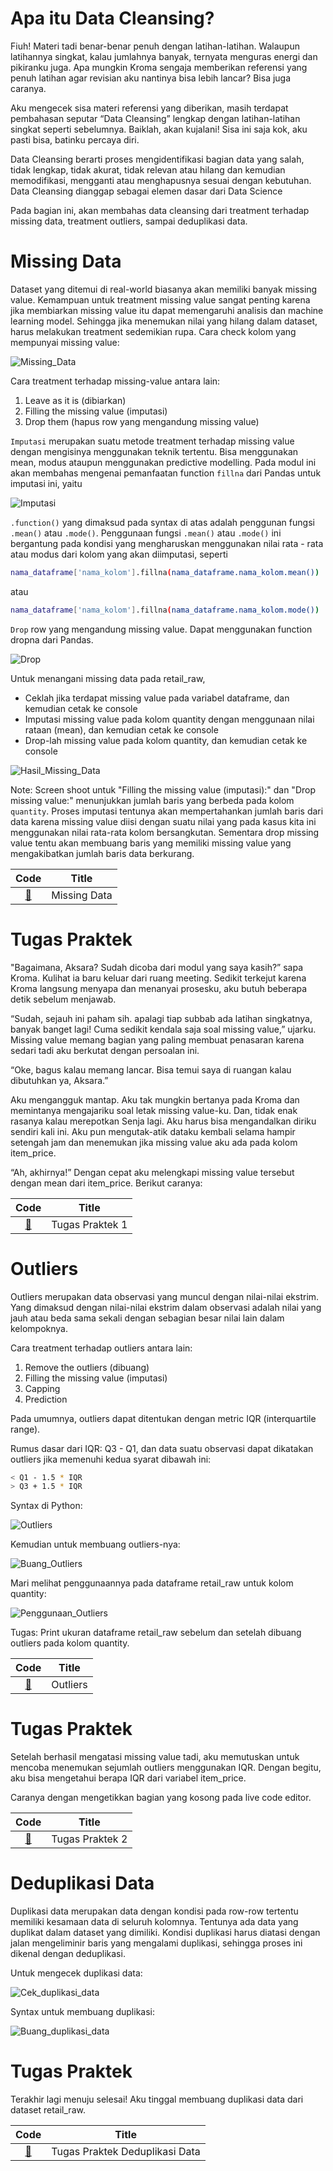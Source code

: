 # Apa itu Data Cleansing?
Fiuh! Materi tadi benar-benar penuh dengan latihan-latihan. Walaupun latihannya singkat, kalau jumlahnya banyak, ternyata menguras energi dan pikiranku juga. Apa mungkin Kroma sengaja memberikan referensi yang penuh latihan agar revisian aku nantinya bisa lebih lancar? Bisa juga caranya.

Aku mengecek sisa materi referensi yang diberikan, masih terdapat pembahasan seputar “Data Cleansing” lengkap dengan latihan-latihan singkat seperti sebelumnya. Baiklah, akan kujalani! Sisa ini saja kok, aku pasti bisa, batinku percaya diri.

Data Cleansing berarti proses mengidentifikasi bagian data yang salah, tidak lengkap, tidak akurat, tidak relevan atau hilang dan kemudian memodifikasi, mengganti atau menghapusnya sesuai dengan kebutuhan. Data Cleansing dianggap sebagai elemen dasar dari Data Science

Pada bagian ini, akan membahas data cleansing dari treatment terhadap missing data, treatment outliers, sampai deduplikasi data.

# Missing Data
Dataset yang ditemui di real-world biasanya akan memiliki banyak missing value. Kemampuan untuk treatment missing value sangat penting karena jika membiarkan missing value itu dapat memengaruhi analisis dan machine learning model. Sehingga jika menemukan nilai yang hilang dalam dataset, harus melakukan treatment sedemikian rupa. Cara check kolom yang mempunyai missing value:

![Missing_Data](img/missing-data.png)

Cara treatment terhadap missing-value antara lain:

1. Leave as it is (dibiarkan)
2. Filling the missing value (imputasi)
3. Drop them (hapus row yang mengandung missing value)

`Imputasi` merupakan suatu metode treatment terhadap missing value dengan mengisinya menggunakan teknik tertentu. Bisa menggunakan mean, modus ataupun menggunakan predictive modelling. Pada modul ini akan membahas mengenai pemanfaatan function `fillna` dari Pandas untuk imputasi ini, yaitu

![Imputasi](img/imputasi.png)

`.function()` yang dimaksud pada syntax di atas adalah penggunan fungsi `.mean()` atau `.mode()`. Penggunaan fungsi `.mean()` atau `.mode()` ini bergantung pada kondisi yang mengharuskan menggunakan nilai rata - rata atau modus dari kolom yang akan diimputasi, seperti

```bash
nama_dataframe['nama_kolom'].fillna(nama_dataframe.nama_kolom.mean())
```
atau

```bash
nama_dataframe['nama_kolom'].fillna(nama_dataframe.nama_kolom.mode())
```

`Drop` row yang mengandung missing value. Dapat menggunakan function dropna dari Pandas.

![Drop](img/drop.png)

Untuk menangani missing data pada retail_raw, 

- Ceklah jika terdapat missing value pada variabel dataframe, dan kemudian cetak ke console
- Imputasi missing value pada kolom quantity dengan menggunaan nilai rataan (mean), dan kemudian cetak ke console
- Drop-lah missing value pada kolom quantity, dan kemudian cetak ke console

![Hasil_Missing_Data](img/hasil-missing-data.png)

Note: Screen shoot untuk "Filling the missing value (imputasi):" dan "Drop missing value:" menunjukkan jumlah baris yang berbeda pada kolom `quantity`. Proses imputasi tentunya akan mempertahankan jumlah baris dari data karena missing value diisi dengan suatu nilai yang pada kasus kita ini menggunakan nilai rata-rata kolom bersangkutan. Sementara drop missing value tentu akan membuang baris yang memiliki missing value yang mengakibatkan jumlah baris data berkurang.

| Code  |               Title              	|
|:----:	|:--------------------------------:	|
| [📜](https://github.com/bayubagusbagaswara/dqlab-data-engineer/blob/master/5-Data-Quality-with-Python-for-Beginner/2-Data-Cleansing/MissingData.py) | Missing Data |

# Tugas Praktek
"Bagaimana, Aksara? Sudah dicoba dari modul yang saya kasih?” sapa Kroma. Kulihat ia baru keluar dari ruang meeting. Sedikit terkejut karena Kroma langsung menyapa dan menanyai prosesku, aku butuh beberapa detik sebelum menjawab.

“Sudah, sejauh ini paham sih. apalagi tiap subbab ada latihan singkatnya, banyak banget lagi! Cuma sedikit kendala saja soal missing value,” ujarku. Missing value memang bagian yang paling membuat penasaran karena sedari tadi aku berkutat dengan persoalan ini.

“Oke, bagus kalau memang lancar. Bisa temui saya di ruangan kalau dibutuhkan ya, Aksara.”

Aku mengangguk mantap. Aku tak mungkin bertanya pada Kroma dan memintanya mengajariku soal letak missing value-ku. Dan, tidak enak rasanya kalau merepotkan Senja lagi. Aku harus bisa mengandalkan diriku sendiri kali ini. Aku pun mengutak-atik dataku kembali selama hampir setengah jam dan menemukan jika missing value aku ada pada kolom item_price.

“Ah, akhirnya!” Dengan cepat aku melengkapi missing value tersebut dengan mean dari item_price. Berikut caranya:

| Code  |               Title              	|
|:----:	|:--------------------------------:	|
| [📜](https://github.com/bayubagusbagaswara/dqlab-data-engineer/blob/master/5-Data-Quality-with-Python-for-Beginner/2-Data-Cleansing/TugasPraktek1.py) | Tugas Praktek 1 |

# Outliers
Outliers merupakan data observasi yang muncul dengan nilai-nilai ekstrim. Yang dimaksud dengan nilai-nilai ekstrim dalam observasi adalah nilai yang jauh atau beda sama sekali dengan sebagian besar nilai lain dalam kelompoknya.

Cara treatment terhadap outliers antara lain:

1. Remove the outliers (dibuang)
2. Filling the missing value (imputasi)
3. Capping
4. Prediction
 
Pada umumnya, outliers dapat ditentukan dengan metric IQR (interquartile range).

Rumus dasar dari IQR: Q3 - Q1, dan data suatu observasi dapat dikatakan outliers jika memenuhi kedua syarat dibawah ini:

```bash
< Q1 - 1.5 * IQR
> Q3 + 1.5 * IQR
```

Syntax di Python:

![Outliers](img/outliers.png)

Kemudian untuk membuang outliers-nya:

![Buang_Outliers](img/buang-outliers.png)

Mari melihat penggunaannya pada dataframe retail_raw untuk kolom quantity:

![Penggunaan_Outliers](img/penggunaan-outliers.png)

Tugas:
Print ukuran dataframe retail_raw sebelum dan setelah dibuang outliers pada kolom quantity.

| Code  |               Title              	|
|:----:	|:--------------------------------:	|
| [📜](https://github.com/bayubagusbagaswara/dqlab-data-engineer/blob/master/5-Data-Quality-with-Python-for-Beginner/2-Data-Cleansing/Outliers.py) | Outliers |

# Tugas Praktek
Setelah berhasil mengatasi missing value tadi, aku memutuskan untuk mencoba menemukan sejumlah outliers menggunakan IQR. Dengan begitu, aku bisa mengetahui berapa IQR dari variabel item_price. 

Caranya dengan mengetikkan bagian yang kosong pada live code editor. 

| Code  |               Title              	|
|:----:	|:--------------------------------:	|
| [📜](https://github.com/bayubagusbagaswara/dqlab-data-engineer/blob/master/5-Data-Quality-with-Python-for-Beginner/2-Data-Cleansing/TugasPraktek2.py) | Tugas Praktek 2 |

# Deduplikasi Data
Duplikasi data merupakan data dengan kondisi pada row-row tertentu memiliki kesamaan data di seluruh kolomnya. Tentunya ada data yang duplikat dalam dataset yang dimiliki. Kondisi duplikasi harus diatasi dengan jalan mengeliminir baris yang mengalami duplikasi, sehingga proses ini dikenal dengan deduplikasi.

Untuk mengecek duplikasi data:

![Cek_duplikasi_data](img/cek-duplikasi-data.png)

Syntax untuk membuang duplikasi:

![Buang_duplikasi_data](img/buang-duplikasi-data.png)

# Tugas Praktek
Terakhir lagi menuju selesai! Aku tinggal membuang duplikasi data dari dataset retail_raw.

| Code  |               Title              	|
|:----:	|:--------------------------------:	|
| [📜](https://github.com/bayubagusbagaswara/dqlab-data-engineer/blob/master/5-Data-Quality-with-Python-for-Beginner/2-Data-Cleansing/DeduplikasiData.py) | Tugas Praktek Deduplikasi Data |